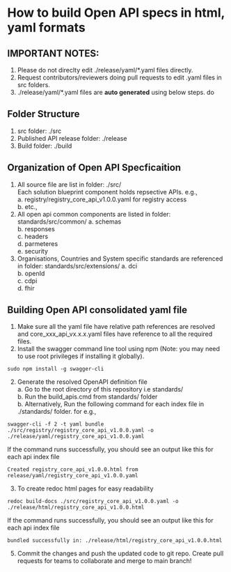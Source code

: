 # How to build Open API specs in html, yaml formats

## IMPORTANT NOTES: 
1. Please do not direclty edit ./release/yaml/*.yaml files directly. 
2. Request contributors/reviewers doing pull requests to edit .yaml files in src folders.
3. ./release/yaml/*.yaml files are <b>auto generated</b> using below steps.
do
## Folder Structure
1. src folder: ./src
2. Published API release folder: ./release
3. Build folder: ./build

## Organization of Open API Specficaition 
1. All source file are list in folder: ./src/ <br>
    Each solution blueprint component holds repsective APIs. e.g., <br>
    a. registry/registry_core_api_v1.0.0.yaml for registry access <br>
    b. etc.,
2. All open api common components are listed in folder: standards/src/common/
    a. schemas <br>
    b. responses <br>
    c. headers <br>
    d. parmeteres <br>
    e. security <br>
3. Organisations, Countries and System specific standards are referenced in folder: standards/src/extensions/<name>
    a. dci <br>
    b. openId <br>
    c. cdpi <br>
    d. fhir <br>

## Building Open API consolidated yaml file
1. Make sure all the yaml file have relative path references are resolved and core_xxx_api_vx.x.x.yaml files have reference to all the required files.
1. Install the swagger command line tool using npm (Note: you may need to use root privileges if installing it globally).

```
sudo npm install -g swagger-cli
```
2. Generate the resolved OpenAPI definition file <br>
    a. Go to the root directory of this repository i.e standards/ <br>
    b. Run the build_apis.cmd from standards/ folder  <br>
    b. Alternatively, Run the following command for each index file in ./standards/ folder. for e.g., <br>

```
swagger-cli -f 2 -t yaml bundle ./src/registry/registry_core_api_v1.0.0.yaml -o ./release/yaml/registry_core_api_v1.0.0.yaml

```

If the command runs successfully, you should see an output like this for each api index file
```
Created registry_core_api_v1.0.0.html from release/yaml/registry_core_api_v1.0.0.yaml
```

3. To create redoc html pages for easy readability 

```
redoc build-docs ./src/registry_core_api_v1.0.0.yaml -o ./release/html/registry_core_api_v1.0.0.html
```

If the command runs successfully, you should see an output like this for each api index file
```
bundled successfully in: ./release/html/registry_core_api_v1.0.0.html
```

5. Commit the changes and push the updated code to git repo. Create pull requests for teams to collaborate and merge to main branch!
